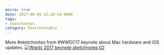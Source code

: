```yaml
---
micro: true
date: 2017-06-05 12:28:54-0600
tags:
- sketchnotes
category: Sketchnotable
---
```


More #sketchnotes from #WWDC17 keynote about Mac hardware and iOS updates. [![Wwdc 2017 keynote sketchnotes 02](/uploads/2018/9fadb9503a.jpg)](/uploads/2018/9fadb9503a.jpg)